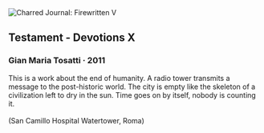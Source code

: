 <div class="artwork-of-the-day">
  <div class="container">
    <div class="img-wrapper">
      <img
        src="https://uploads3.wikiart.org/00318/images/gian-maria-tosatti/img-7432.jpg"
        alt="Charred Journal: Firewritten V" />
    </div>
    <div class="artwork-detail">
      <div class="artwork-origin"> 
        <h2 class="artwork-name">Testament - Devotions X</h2>
        <h3 class="artist">
          Gian Maria Tosatti
                    ·  2011
        </h3>
      </div>
      <p class="description">
        <span class="artwork-description-text ng-binding" ng-bind-html="viewModel.ArtworkOfTheDay.Description | unsafe">This is a work about the end of humanity. A radio tower transmits a message to the post-historic world. The city is empty like the skeleton of a civilization left to dry in the sun. Time goes on by itself, nobody is counting it.<br><br>(San Camillo Hospital Watertower, Roma)</span>
                        <div class="text-shadow-container ng-hide" ng-show="showShadow"></div>
      </p>
    </div>
  </div>

</div>

